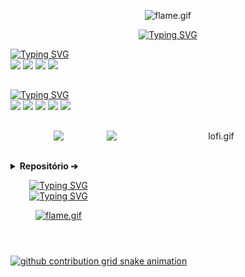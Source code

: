 <p align="center">
  <img src="https://media.tenor.com/UO2iB6nZD9MAAAAi/35524757372-flame.gif" alt="flame.gif" width="60" height="60" />
</p>  

<p align="center">
  <a href="https://git.io/typing-svg">
    <img src="https://readme-typing-svg.herokuapp.com?font=Fira+Code&pause=938&color=AE4EF7FF&center=true&vCenter=true&repeat=true&random=false&width=435&size=30&lines=Bem-vindo+ao+meu+perfil!;Analisando+alguns+Dados;iniciante+em+UX+Design" alt="Typing SVG">
  </a>
</p>    

  <a href="https://git.io/typing-svg">
    <img src="https://readme-typing-svg.herokuapp.com?font=Fira+Code&pause=938&color=EBEBEBFF&center=false&vCenter=false&repeat=false&random=false&width=435&size=18&lines=✦+Habilidades" alt="Typing SVG">
  </a>
  

<div> 
  <img src="https://img.shields.io/badge/Python-1b004b?style=for-the-badge&logo=python&logoColor=white"/>
  <img src="https://img.shields.io/badge/CSS-4d0491?&style=for-the-badge&logo=css3&logoColor=white"/>
  <img src="https://img.shields.io/badge/HTML-461e6b?style=for-the-badge&logo=html5&logoColor=white" />
  <img src="https://img.shields.io/badge/JavaScript-530088?style=for-the-badge&logo=javascript&logoColor=white"/>

</div>

##
  <a href="https://git.io/typing-svg">
    <img src="https://readme-typing-svg.herokuapp.com?font=Fira+Code&pause=938&color=EBEBEBFF&center=false&vCenter=false&repeat=false&random=false&width=435&size=18&lines=✦+Ambientes" alt="Typing SVG">
  </a>
  
  <div> 
  <img src="https://img.shields.io/badge/MySQL-530088?style=for-the-badge&logo=mysql&logoColor=white"/>
  <img src="https://img.shields.io/badge/Colab-7f00b2?style=for-the-badge&logo=googlecolab&color=7f00b2"/>
  <img src="https://img.shields.io/badge/replit-3a33ae?style=for-the-badge&logo=replit&logoColor=white"/>
 	<img src="https://img.shields.io/badge/Kaggle-461e6b?style=for-the-badge&logo=Kaggle&logoColor=white">
  <img src="https://img.shields.io/badge/Figma-4d0491?style=for-the-badge&logo=figma&logoColor=white"/>
</div>

##

<p align="center">
  <img src="https://github-readme-stats.vercel.app/api?username=GiovanaMerces&show_icons=true&theme=midnight-purple&include_all_commits=true&count_private=true&hide_border=true&bg_color=00000000" /><img src="https://media1.tenor.com/m/wch_imF_RLUAAAAC/lofi.gif" alt="lofi.gif" align="right" width="350" height="200"
</p>

##

<details>
    <summary><strong>Repositório ➔</strong></summary>
    <br>
    <a href="https://github.com/GiovanaMerces/RelatorioShopp2">
        <img src="https://github-readme-stats.vercel.app/api/pin/?username=GiovanaMerces&repo=RelatorioShopp2&show_icons=true&theme=midnight-purple&hide_border=false&bg_color=00000000">
    </a>
    <a href="https://github.com/GiovanaMerces/HoPepper">
        <img src="https://github-readme-stats.vercel.app/api/pin/?username=GiovanaMerces&repo=HotPepper&show_icons=true&theme=midnight-purple&hide_border=false&bg_color=00000000">
    </a>
</details>


<p align="center">
<a href="https://git.io/typing-svg">
    <img src="https://readme-typing-svg.herokuapp.com?font=Fira+Code&pause=938&color=D323FFFF&center=true&vCenter=true&repeat=false&random=false&width=435&size=15&lines=Uma+consulta+SQL+entra+em+uma+barra," alt="Typing SVG"/><br>
    <img src="https://readme-typing-svg.herokuapp.com?font=Fira+Code&pause=938&color=D323FFFF&center=true&vCenter=true&repeat=false&random=false&width=435&size=15&lines=caminha+até+duas+tabelas+e+pergunta..." alt="Typing SVG"/><br>
</p>

<p align="center">
  <img src="https://media.tenor.com/PGyUHP0qCsEAAAAi/shark-snigger-laugh-evil-that%27s-embarrassing.gif" alt="flame.gif" width="60" height="60" />
</p>  

<picture>
  <source media="(prefers-color-scheme: dark)" srcset="https://raw.githubusercontent.com/GiovanaMerces/GiovanaMerces/output/github-contribution-grid-snake-dark.svg">
  <source media="(prefers-color-scheme: light)" srcset="https://raw.githubusercontent.com/GiovanaMerces/GiovanaMerces/output/github-contribution-grid-snake.svg">
  <img alt="github contribution grid snake animation" src="https://raw.githubusercontent.com/GiovanaMerces/GiovanaMerces/output/github-contribution-grid-snake-dark.svg">
<picture>
<br><br>
 

